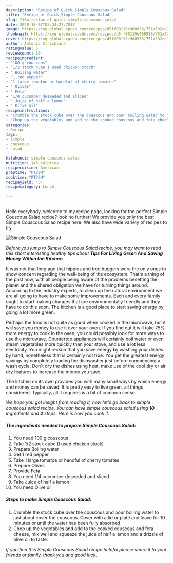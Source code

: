 ```yaml
---
description: "Recipe of Quick Simple Couscous Salad"
title: "Recipe of Quick Simple Couscous Salad"
slug: 2164-recipe-of-quick-simple-couscous-salad
date: 2020-10-07T03:34:27.701Z
image: https://img-global.cpcdn.com/recipes/d5ff00119e968938/751x532cq70/simple-couscous-salad-recipe-main-photo.jpg
thumbnail: https://img-global.cpcdn.com/recipes/d5ff00119e968938/751x532cq70/simple-couscous-salad-recipe-main-photo.jpg
cover: https://img-global.cpcdn.com/recipes/d5ff00119e968938/751x532cq70/simple-couscous-salad-recipe-main-photo.jpg
author: Antonio Strickland
ratingvalue: 5
reviewcount: 10
recipeingredient:
- "100 g couscous"
- "1/2 stock cube I used chicken stock"
- " Boiling water"
- "1 red pepper"
- "1 large tomatoe or handful of cherry tomates"
- " Olives"
- " Feta"
- "1/4 cucumber deseeded and sliced"
- " Juice of half a lemon"
- " Olive oil"
recipeinstructions:
- "Crumble the stock cube over the couscous and pour boiling water to just about cover the couscous. Cover with a lid or plate and leave for 10 minutes or until the water has been fully absorbed"
- "Chop up the vegetables and add to the cooked couscous and feta cheese, mix well and squeeze the juice of half a lemon and a drizzle of olive oil to taste."
categories:
- Recipe
tags:
- simple
- couscous
- salad

katakunci: simple couscous salad 
nutrition: 146 calories
recipecuisine: American
preptime: "PT29M"
cooktime: "PT36M"
recipeyield: "3"
recipecategory: Lunch

---
```

<br>
Hello everybody, welcome to my recipe page, looking for the perfect Simple Couscous Salad recipe? look no further! We provide you only the best Simple Couscous Salad recipe here. We also have wide variety of recipes to try.
<br>


![Simple Couscous Salad](https://img-global.cpcdn.com/recipes/d5ff00119e968938/751x532cq70/simple-couscous-salad-recipe-main-photo.jpg)

<i>Before you jump to Simple Couscous Salad recipe, you may want to read this short interesting healthy tips about 
<strong>Tips For Living Green And Saving Money Within the Kitchen</strong>.</i>
</br>

It was not that long ago that hippies and tree huggers were the only ones to show concern regarding the well-being of the ecosystem. That's a thing of the past now, with all people being aware of the problems besetting the planet and the shared obligation we have for turning things around. According to the industry experts, to clean up the natural environment we are all going to have to make some improvements. Each and every family ought to start making changes that are environmentally friendly and they have to do this soon. The kitchen is a good place to start saving energy by going a lot more green.

Perhaps the food is not quite as good when cooked in the microwave, but it will save you money to use it over your oven. If you find out it will take 75% more energy to cook in the oven, you could possibly look for more ways to use the microwave. Countertop appliances will certainly boil water or even steam vegetables more quickly than your stove, and use a lot less electricity. You might reckon that you save energy by washing your dishes by hand, nonetheless that is certainly not true. You get the greatest energy savings by completely loading the dishwasher just before commencing a wash cycle. Don't dry the dishes using heat, make use of the cool dry or air dry features to increase the money you save.

The kitchen on its own provides you with many small ways by which energy and money can be saved. It is pretty easy to live green, all things considered. Typically, all it requires is a bit of common sense.


<i>We hope you got insight from reading it, now let's go back to simple couscous salad recipe. You can have simple couscous salad using <strong>10</strong> ingredients and <strong>2</strong> steps. Here is how you cook it.
</i>

##### The ingredients needed to prepare Simple Couscous Salad:

1. You need 100 g couscous
1. Take 1/2 stock cube (I used chicken stock)
1. Prepare  Boiling water
1. Get 1 red pepper
1. Take 1 large tomatoe or handful of cherry tomates
1. Prepare  Olives
1. Provide  Feta
1. You need 1/4 cucumber deseeded and sliced
1. Take  Juice of half a lemon
1. You need  Olive oil


##### Steps to make Simple Couscous Salad:

1. Crumble the stock cube over the couscous and pour boiling water to just about cover the couscous. Cover with a lid or plate and leave for 10 minutes or until the water has been fully absorbed
1. Chop up the vegetables and add to the cooked couscous and feta cheese, mix well and squeeze the juice of half a lemon and a drizzle of olive oil to taste.


<i>If you find this Simple Couscous Salad recipe helpful please share it to your friends or family, thank you and good luck.</i>
